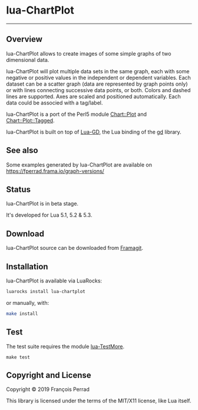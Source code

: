 
# lua-ChartPlot

---

## Overview

lua-ChartPlot allows to create images of some simple graphs of two dimensional data.

lua-ChartPlot will plot multiple data sets in the same graph, each with some
negative or positive values in the independent or dependent variables.
Each dataset can be a scatter graph (data are represented by graph points only)
or with lines connecting successive data points, or both.
Colors and dashed lines are supported.
Axes are scaled and positioned automatically.
Each data could be associed with a tag/label.

lua-ChartPlot is a port of the Perl5 module [Chart::Plot](https://metacpan.org/pod/Chart::Plot)
and [Chart::Plot::Tagged](https://metacpan.org/pod/Chart::Plot::Tagged).

lua-ChartPlot is built on top of [Lua-GD](https://ittner.github.io/lua-gd/),
the Lua binding of the [gd](https://libgd.github.io/) library.

## See also

Some examples generated by lua-ChartPlot are available on <https://fperrad.frama.io/graph-versions/>

## Status

lua-ChartPlot is in beta stage.

It's developed for Lua 5.1, 5.2 & 5.3.

## Download

lua-ChartPlot source can be downloaded from
[Framagit](http://framagit.org/fperrad/lua-ChartPlot).

## Installation

lua-ChartPlot is available via LuaRocks:

```sh
luarocks install lua-chartplot
```

or manually, with:

```sh
make install
```

## Test

The test suite requires the module
[lua-TestMore](https://fperrad.frama.io/lua-TestMore/).

    make test

## Copyright and License

Copyright &copy; 2019 Fran&ccedil;ois Perrad

This library is licensed under the terms of the MIT/X11 license, like Lua itself.
